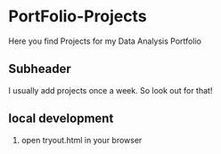 # PortFolio-Projects
Here you find Projects for my Data Analysis Portfolio

## Subheader
I usually add projects once a week. So look out for that!

## local development
1. open tryout.html in your browser